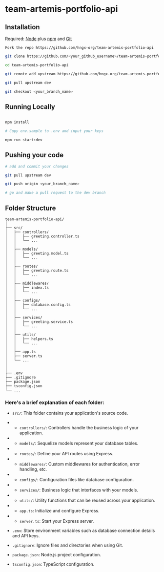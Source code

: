 # team-artemis-portfolio-api

## Installation

Required: [Node](https://nodejs.org/) plus [npm](https://docs.npmjs.com/) and [Git](https://git-scm.com/downloads)

```text
Fork the repo https://github.com/hngx-org/team-artemis-portfolio-api
```

```bash
git clone https://github.com/<your_github_username>/team-artemis-portfolio-api

cd team-artemis-portfolio-api

git remote add upstream https://github.com/hngx-org/team-artemis-portfolio-api.git

git pull upstream dev

git checkout <your_branch_name>
```

## Running Locally

```bash

npm install

# Copy env.sample to .env and input your keys

npm run start:dev

```

## Pushing your code

```bash
# add and commit your changes

git pull upstream dev

git push origin <your_branch_name>

# go and make a pull request to the dev branch
```

## Folder Structure

```
team-artemis-portfolio-api/
│
├── src/
│   ├── controllers/
│   │   ├── greeting.controller.ts
│   │   └── ...
│   │
│   ├── models/
│   │   ├── greeting.model.ts
│   │   └── ...
│   │
│   ├── routes/
│   │   ├── greeting.route.ts
│   │   └── ...
│   │
│   ├── middlewares/
│   │   ├── index.ts
│   │   └── ...
│   │
│   ├── configs/
│   │   ├── database.config.ts
│   │   └── ...
│   │
│   ├── services/
│   │   ├── greeting.service.ts
│   │   └── ...
│   │
│   ├── utils/
│   │   ├── helpers.ts
│   │   └── ...
│   │
│   ├── app.ts
│   ├── server.ts
│   └── ...
│
│
├── .env
├── .gitignore
├── package.json
├── tsconfig.json
└── ...
```

### Here's a brief explanation of each folder:

- `src/`: This folder contains your application's source code.

- - `controllers/`: Controllers handle the business logic of your application.
- - `models/`: Sequelize models represent your database tables.
- - `routes/`: Define your API routes using Express.
- - `middlewares/`: Custom middlewares for authentication, error handling, etc.
- - `configs/`: Configuration files like database configuration.
- - `services/`: Business logic that interfaces with your models.
- - `utils/`: Utility functions that can be reused across your application.
- - `app.ts`: Initialize and configure Express.
- - `server.ts`: Start your Express server.

- `.env`: Store environment variables such as database connection details and API keys.

- `.gitignore`: Ignore files and directories when using Git.

- `package.json`: Node.js project configuration.

- `tsconfig.json`: TypeScript configuration.
